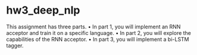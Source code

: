# hw3_deep_nlp

This assignment has three parts.
• In part 1, you will implement an RNN acceptor and train it on a specific language.
• In part 2, you will explore the capabilities of the RNN acceptor.
• In part 3, you will implement a bi-LSTM tagger.
